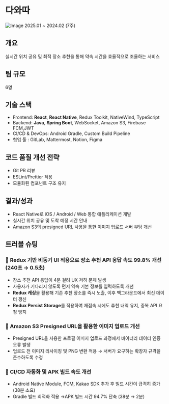 # 다와따
![Image](https://github.com/user-attachments/assets/47999df4-7c8d-44e9-b9b3-78b2bd3e433f)
2025.01 ~ 2024.02 (7주)

## 개요

실시간 위치 공유 및 최적 장소 추천을 통해 약속 시간을 효율적으로 조율하는 서비스

## 팀 규모

6명

## 기술 스택

- Frontend: **React**, **React Native**, Redux Toolkit, NativeWind, TypeScript
- Backend: **Java**, **Spring Boot**, WebSocket, Amazon S3, Firebase FCM,JWT
- CI/CD & DevOps: Android Gradle, Custom Build Pipeline
- 협업 툴 : GitLab, Mattermost, Notion, Figma

## 코드 품질 개선 전략

- Git PR 리뷰
- ESLint/Prettier 적용
- 모듈화된 컴포넌트 구조 유지

## 결과/성과

- React Native로 iOS / Android / Web 통합 애플리케이션 개발
- 실시간 위치 공유 및 도착 예정 시간 안내
- Amazon S3의 presigned URL 사용을 통한 이미지 업로드 서버 부담 개선

## 트러블 슈팅

### 🔹 **Redux 기반 비동기 UI 적용으로 장소 추천 API 응답 속도 99.8% 개선 (240초 → 0.5초)**

- 장소 추천 API 응답이 4분 걸려 UX 저하 문제 발생
- 사용자가 기다리지 않도록 먼저 약속 기본 정보를 입력하도록 개선
- **Redux 캐싱**을 활용해 기존 추천 장소를 즉시 노출, 이후 백그라운드에서 최신 데이터 갱신
- **Redux Persist Storage**를 적용하여 재접속 시에도 추천 내역 유지, 중복 API 요청 방지

### **🔹 Amazon S3 Presigned URL을 활용한 이미지 업로드 개선**

- Presigned URL을 사용한 프로필 이미지 업로드 과정에서 바이너리 데이터 인증 오류 발생
- 업로드 전 이미지 리사이징 및 PNG 변환 적용 → 서버가 요구하는 확장자 규격을 준수하도록 수정

### **🔹 CI/CD 자동화 및 APK 빌드 속도 개선**

- Android Native Module, FCM, Kakao SDK 추가 후 빌드 시간이 급격히 증가(38분 소요)
- Gradle 빌드 최적화 적용 →APK 빌드 시간 94.7% 단축 (38분 → 2분)
